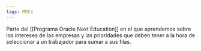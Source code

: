 ```yaml
---
tags: MOCs
---
```

Parte del [[Programa Oracle Next Education]] en el que aprendemos sobre los intereses de las empresas y las prioridades que deben tener a la hora de seleccionar a un trabajador para sumar a sus filas.